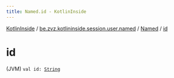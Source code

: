 ```yaml
---
title: Named.id - KotlinInside
---
```


[KotlinInside](../../index.html) / [be.zvz.kotlininside.session.user.named](../index.html) / [Named](index.html) / [id](./id.html)

# id

(JVM) `val id: `[`String`](https://kotlinlang.org/api/latest/jvm/stdlib/kotlin/-string/index.html)